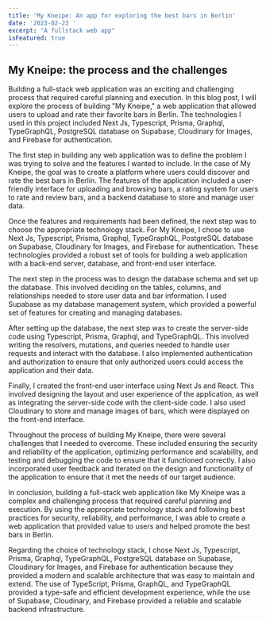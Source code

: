 ```yaml
---
title: 'My Kneipe: An app for exploring the best bars in Berlin'
date: '2023-02-23 '
excerpt: "A fullstack web app"
isFeatured: true
---
```

## My Kneipe: the process and the challenges


Building a full-stack web application was an exciting and challenging process that required careful planning and execution. In this blog post, I will explore the process of building "My Kneipe," a web application that allowed users to upload and rate their favorite bars in Berlin. The technologies I used in this project included Next Js, Typescript, Prisma, Graphql, TypeGraphQL, PostgreSQL database on Supabase, Cloudinary for Images, and Firebase for authentication.

The first step in building any web application was to define the problem I was trying to solve and the features I wanted to include. In the case of My Kneipe, the goal was to create a platform where users could discover and rate the best bars in Berlin. The features of the application included a user-friendly interface for uploading and browsing bars, a rating system for users to rate and review bars, and a backend database to store and manage user data.

Once the features and requirements had been defined, the next step was to choose the appropriate technology stack. For My Kneipe, I chose to use Next Js, Typescript, Prisma, Graphql, TypeGraphQL, PostgreSQL database on Supabase, Cloudinary for Images, and Firebase for authentication. These technologies provided a robust set of tools for building a web application with a back-end server, database, and front-end user interface.

The next step in the process was to design the database schema and set up the database. This involved deciding on the tables, columns, and relationships needed to store user data and bar information. I used Supabase as my database management system, which provided a powerful set of features for creating and managing databases.

After setting up the database, the next step was to create the server-side code using Typescript, Prisma, Graphql, and TypeGraphQL. This involved writing the resolvers, mutations, and queries needed to handle user requests and interact with the database. I also implemented authentication and authorization to ensure that only authorized users could access the application and their data.

Finally, I created the front-end user interface using Next Js and React. This involved designing the layout and user experience of the application, as well as integrating the server-side code with the client-side code. I also used Cloudinary to store and manage images of bars, which were displayed on the front-end interface.

Throughout the process of building My Kneipe, there were several challenges that I needed to overcome. These included ensuring the security and reliability of the application, optimizing performance and scalability, and testing and debugging the code to ensure that it functioned correctly. I also incorporated user feedback and iterated on the design and functionality of the application to ensure that it met the needs of our target audience.

In conclusion, building a full-stack web application like My Kneipe was a complex and challenging process that required careful planning and execution. By using the appropriate technology stack and following best practices for security, reliability, and performance, I was able to create a web application that provided value to users and helped promote the best bars in Berlin.

Regarding the choice of technology stack, I chose Next Js, Typescript, Prisma, Graphql, TypeGraphQL, PostgreSQL database on Supabase, Cloudinary for Images, and Firebase for authentication because they provided a modern and scalable architecture that was easy to maintain and extend. The use of TypeScript, Prisma, GraphQL, and TypeGraphQL provided a type-safe and efficient development experience, while the use of Supabase, Cloudinary, and Firebase provided a reliable and scalable backend infrastructure.
